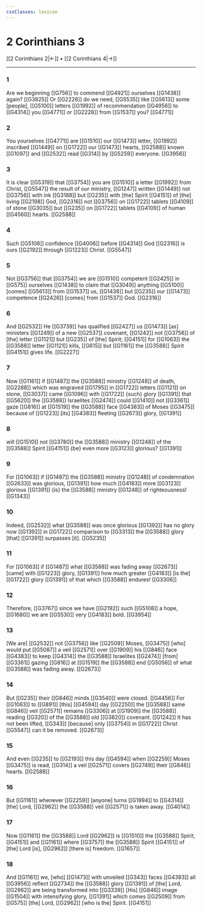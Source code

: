 ```yaml
---
cssClasses: lexicon
---
```


# 2 Corinthians 3

[[2 Corinthians 2|←]] • [[2 Corinthians 4|→]]

---

### 1
Are we beginning [[G756]] to commend [[G4921]] ourselves [[G1438]] again? [[G3825]] Or [[G2228]] do we need, [[G5535]] like [[G5613]] some [people], [[G5100]] letters [[G1992]] of recommendation [[G4956]] to [[G4314]] you [[G4771]] or [[G2228]] from [[G1537]] you? [[G4771]]

### 2
You yourselves [[G4771]] are [[G1510]] our [[G1473]] letter, [[G1992]] inscribed [[G1449]] on [[G1722]] our [[G1473]] hearts, [[G2588]] known [[G1097]] and [[G2532]] read [[G314]] by [[G5259]] everyone. [[G3956]]

### 3
It is clear [[G5319]] that [[G3754]] you are [[G1510]] a letter [[G1992]] from Christ, [[G5547]] the result of our ministry, [[G1247]] written [[G1449]] not [[G3756]] with ink [[G3188]] but [[G235]] with [the] Spirit [[G4151]] of [the] living [[G2198]] God, [[G2316]] not [[G3756]] on [[G1722]] tablets [[G4109]] of stone [[G3035]] but [[G235]] on [[G1722]] tablets [[G4109]] of human [[G4560]] hearts. [[G2588]]

### 4
Such [[G5108]] confidence [[G4006]] before [[G4314]] God [[G2316]] is ours [[G2192]] through [[G1223]] Christ. [[G5547]]

### 5
Not [[G3756]] that [[G3754]] we are [[G1510]] competent [[G2425]] in [[G575]] ourselves [[G1438]] to claim that [[G3049]] anything [[G5100]] [comes] [[G5613]] from [[G1537]] us, [[G1438]] but [[G235]] our [[G1473]] competence [[G2426]] [comes] from [[G1537]] God. [[G2316]]

### 6
And [[G2532]] He [[G3739]] has qualified [[G2427]] us [[G1473]] [as] ministers [[G1249]] of a new [[G2537]] covenant, [[G1242]] not [[G3756]] of [the] letter [[G1121]] but [[G235]] of [the] Spirit; [[G4151]] for [[G1063]] the [[G3588]] letter [[G1121]] kills, [[G615]] but [[G1161]] the [[G3588]] Spirit [[G4151]] gives life. [[G2227]]

### 7
Now [[G1161]] if [[G1487]] the [[G3588]] ministry [[G1248]] of death, [[G2288]] which was engraved [[G1795]] in [[G1722]] letters [[G1121]] on stone, [[G3037]] came [[G1096]] with [[G1722]] {such} glory [[G1391]] that [[G5620]] the [[G3588]] Israelites [[G2474]] could [[G1410]] not [[G3361]] gaze [[G816]] at [[G1519]] the [[G3588]] face [[G4383]] of Moses [[G3475]] because of [[G1223]] [its] [[G4383]] fleeting [[G2673]] glory, [[G1391]]

### 8
will [[G1510]] not [[G3780]] the [[G3588]] ministry [[G1248]] of the [[G3588]] Spirit [[G4151]] {be} even more [[G3123]] glorious? [[G1391]]

### 9
For [[G1063]] if [[G1487]] the [[G3588]] ministry [[G1248]] of condemnation [[G2633]] was glorious, [[G1391]] how much [[G4183]] more [[G3123]] glorious [[G1391]] {is} the [[G3588]] ministry [[G1248]] of righteousness! [[G1343]]

### 10
Indeed, [[G2532]] what [[G3588]] was once glorious [[G1392]] has no glory now [[G1392]] in [[G1722]] comparison to [[G3313]] the [[G3588]] glory [that] [[G1391]] surpasses [it]. [[G5235]]

### 11
For [[G1063]] if [[G1487]] what [[G3588]] was fading away [[G2673]] [came] with [[G1223]] glory, [[G1391]] how much greater [[G4183]] [is the] [[G1722]] glory [[G1391]] of that which [[G3588]] endures! [[G3306]]

### 12
Therefore, [[G3767]] since we have [[G2192]] such [[G5108]] a hope, [[G1680]] we are [[G5530]] very [[G4183]] bold. [[G3954]]

### 13
[We are] [[G2532]] not [[G3756]] like [[G2509]] Moses, [[G3475]] [who] would put [[G5087]] a veil [[G2571]] over [[G1909]] his [[G846]] face [[G4383]] to keep [[G4314]] the [[G3588]] Israelites [[G2474]] [from] [[G3361]] gazing [[G816]] at [[G1519]] the [[G3588]] end [[G5056]] of what [[G3588]] was fading away. [[G2673]]

### 14
But [[G235]] their [[G846]] minds [[G3540]] were closed. [[G4456]] For [[G1063]] to [[G891]] [this] [[G4594]] day [[G2250]] the [[G3588]] same [[G846]] veil [[G2571]] remains [[G3306]] at [[G1909]] the [[G3588]] reading [[G320]] of the [[G3588]] old [[G3820]] covenant. [[G1242]] It has not been lifted, [[G343]] [because] only [[G3754]] in [[G1722]] Christ [[G5547]] can it be removed. [[G2673]]

### 15
And even [[G235]] to [[G2193]] this day [[G4594]] when [[G2259]] Moses [[G3475]] is read, [[G314]] a veil [[G2571]] covers [[G2749]] their [[G846]] hearts. [[G2588]]

### 16
But [[G1161]] whenever [[G2259]] [anyone] turns [[G1994]] to [[G4314]] [the] Lord, [[G2962]] the [[G3588]] veil [[G2571]] is taken away. [[G4014]]

### 17
Now [[G1161]] the [[G3588]] Lord [[G2962]] is [[G1510]] the [[G3588]] Spirit, [[G4151]] and [[G1161]] where [[G3757]] the [[G3588]] Spirit [[G4151]] of [the] Lord [is], [[G2962]] [there is] freedom. [[G1657]]

### 18
And [[G1161]] we, [who] [[G1473]] with unveiled [[G343]] faces [[G4383]] all [[G3956]] reflect [[G2734]] the [[G3588]] glory [[G1391]] of [the] Lord, [[G2962]] are being transformed into [[G3339]] [His] [[G846]] image [[G1504]] with intensifying glory, [[G1391]] which comes [[G2509]] from [[G575]] [the] Lord, [[G2962]] [who is the] Spirit. [[G4151]]

